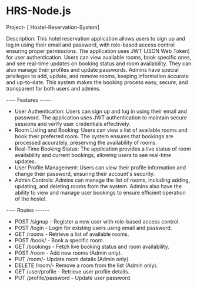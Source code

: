 # HRS-Node.js

Project- [ Hostel-Reservation-System]

Description: This hotel reservation application allows users to sign up and log in using their email and password, with role-based access control ensuring proper permissions. The application uses JWT (JSON Web Token) for user authentication. Users can view available rooms, book specific ones, and see real-time updates on booking status and room availability. They can also manage their profiles and update passwords. Admins have special privileges to add, update, and remove rooms, keeping information accurate and up-to-date. This system makes the booking process easy, secure, and transparent for both users and admins.

---- Features -----

* User Authentication: Users can sign up and log in using their email and password. The application uses JWT authentication to maintain secure sessions and verify user credentials 
  effectively.
* Room Listing and Booking: Users can view a list of available rooms and book their preferred room. The system ensures that bookings are processed accurately, preserving the availability 
  of rooms.
* Real-Time Booking Status: The application provides a live status of room availability and current bookings, allowing users to see real-time updates.
* User Profile Management: Users can view their profile information and change their password, ensuring their account's security.
* Admin Controls: Admins can manage the list of rooms, including adding, updating, and deleting rooms from the system. Admins also have the ability to view and manage user bookings to 
  ensure efficient operation of the hostel.

---- Routes ------

* POST /signup - Register a new user with role-based access control.
* POST /login - Login for existing users using email and password.
* GET /rooms - Retrieve a list of available rooms.
* POST /book/ - Book a specific room.
* GET /bookings - Fetch live booking status and room availability.
* POST /room - Add new rooms (Admin only).
* PUT /room/- Update room details (Admin only).
* DELETE /room/- Remove a room from the list (Admin only).
* GET /user/profile - Retrieve user profile details.
* PUT /profile/password - Update user password.
